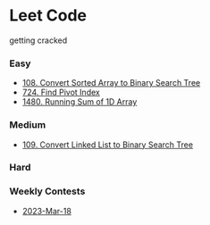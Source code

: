 # Leet Code
getting cracked

### Easy
- [108. Convert Sorted Array to Binary Search Tree]()
- [724. Find Pivot Index]()
- [1480. Running Sum of 1D Array]()

### Medium
- [109. Convert Linked List to Binary Search Tree]()

### Hard

### Weekly Contests
- [2023-Mar-18]()

